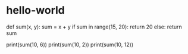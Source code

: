 # hello-world
def sum(x, y):
    sum = x + y
    if sum in range(15, 20):
        return 20
    else:
        return sum

print(sum(10, 6))
print(sum(10, 2))
print(sum(10, 12))
